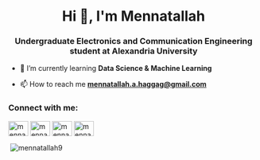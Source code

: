 <h1 align="center">Hi 👋, I'm Mennatallah</h1>
<h3 align="center">Undergraduate Electronics and Communication Engineering student at Alexandria University</h3>




- 🌱 I’m currently learning **Data Science & Machine Learning**

- 📫 How to reach me **mennatallah.a.haggag@gmail.com**

<h3 align="left">Connect with me:</h3>
<p align="left">
<a href="https://linkedin.com/in/mennatallahhaggag" target="blank"><img align="center" src="https://raw.githubusercontent.com/rahuldkjain/github-profile-readme-generator/master/src/images/icons/Social/linked-in-alt.svg" alt="mennatallahhaggag" height="30" width="40" /></a>
<a href="https://kaggle.com/mennatallahhaggag" target="blank"><img align="center" src="https://raw.githubusercontent.com/rahuldkjain/github-profile-readme-generator/master/src/images/icons/Social/kaggle.svg" alt="mennatallahhaggag" height="30" width="40" /></a>
<a href="https://www.hackerrank.com/mennahaggag" target="blank"><img align="center" src="https://raw.githubusercontent.com/rahuldkjain/github-profile-readme-generator/master/src/images/icons/Social/hackerrank.svg" alt="mennahaggag" height="30" width="40" /></a>
<a href="https://www.leetcode.com/mennahaggag" target="blank"><img align="center" src="https://raw.githubusercontent.com/rahuldkjain/github-profile-readme-generator/master/src/images/icons/Social/leet-code.svg" alt="mennahaggag" height="30" width="40" /></a>
</p>



<p>&nbsp;<img align="center" src="https://github-readme-stats.vercel.app/api?username=mennatallah9&show_icons=true&theme=dark&locale=en" alt="mennatallah9" /></p>



